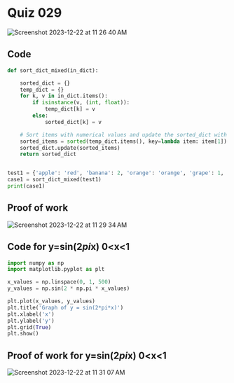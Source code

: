 # Quiz 029
<img width="max" alt="Screenshot 2023-12-22 at 11 26 40 AM" src="https://github.com/hasmhib/unit2-2024/assets/142870448/3b113dcc-5d7d-4184-bdb3-74333533f28b">

## Code

```py
def sort_dict_mixed(in_dict):

    sorted_dict = {}
    temp_dict = {}
    for k, v in in_dict.items():
        if isinstance(v, (int, float)):
            temp_dict[k] = v
        else:
            sorted_dict[k] = v

    # Sort items with numerical values and update the sorted_dict with them
    sorted_items = sorted(temp_dict.items(), key=lambda item: item[1])
    sorted_dict.update(sorted_items)
    return sorted_dict


test1 = {'apple': 'red', 'banana': 2, 'orange': 'orange', 'grape': 1, 'kiwi': 'brown', 'pear': 8}
case1 = sort_dict_mixed(test1)
print(case1)
```

## Proof of work
<img width="max" alt="Screenshot 2023-12-22 at 11 29 34 AM" src="https://github.com/hasmhib/unit2-2024/assets/142870448/e063aad5-9d59-4867-8c90-73e38038f217">

## Code for y=sin(2*pi*x) 0<x<1

```.py
import numpy as np
import matplotlib.pyplot as plt

x_values = np.linspace(0, 1, 500)
y_values = np.sin(2 * np.pi * x_values)

plt.plot(x_values, y_values)
plt.title('Graph of y = sin(2*pi*x)')
plt.xlabel('x')
plt.ylabel('y')
plt.grid(True)
plt.show()
```
## Proof of work for y=sin(2*pi*x) 0<x<1
<img width="max" alt="Screenshot 2023-12-22 at 11 31 07 AM" src="https://github.com/hasmhib/unit2-2024/assets/142870448/c045ad7f-c6f6-4e45-9f87-04d1ce3c3d65">





